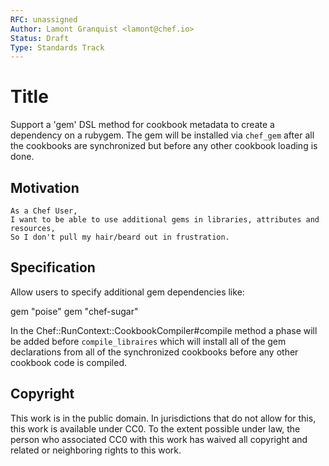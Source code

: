 ```yaml
---
RFC: unassigned
Author: Lamont Granquist <lamont@chef.io>
Status: Draft
Type: Standards Track
---
```


# Title

Support a 'gem' DSL method for cookbook metadata to create a dependency on a rubygem.  The
gem will be installed via `chef_gem` after all the cookbooks are synchronized but before any
other cookbook loading is done.

## Motivation

    As a Chef User,
    I want to be able to use additional gems in libraries, attributes and resources,
    So I don't pull my hair/beard out in frustration.

## Specification

Allow users to specify additional gem dependencies like:

gem "poise"
gem "chef-sugar"

In the Chef::RunContext::CookbookCompiler#compile method a phase will be added before `compile_libraires` which will install all of the gem declarations from all of the synchronized cookbooks before any other
cookbook code is compiled.

## Copyright

This work is in the public domain. In jurisdictions that do not allow for this,
this work is available under CC0. To the extent possible under law, the person
who associated CC0 with this work has waived all copyright and related or
neighboring rights to this work.
